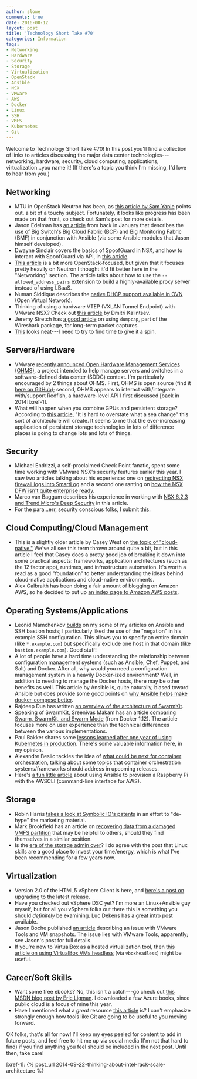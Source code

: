```yaml
---
author: slowe
comments: true
date: 2016-08-12
layout: post
title: 'Technology Short Take #70'
categories: Information
tags:
- Networking
- Hardware
- Security
- Storage
- Virtualization
- OpenStack
- Ansible
- NSX
- VMware
- AWS
- Docker
- Linux
- SSH
- VMFS
- Kubernetes
- Git
---
```


Welcome to Technology Short Take #70! In this post you'll find a collection of links to articles discussing the major data center technologies---networking, hardware, security, cloud computing, applications, virtualization...you name it! (If there's a topic you think I'm missing, I'd love to hear from you.)

## Networking

* MTU in OpenStack Neutron has been, as [this article by Sam Yaple][link-8] points out, a bit of a touchy subject. Fortunately, it looks like progress has been made on that front, so check out Sam's post for more details.
* Jason Edelman has [an article][link-9] from back in January that describes the use of Big Switch's Big Cloud Fabric (BCF) and Big Monitoring Fabric (BMF) in conjunction with Ansible (via some Ansible modules that Jason himself developed).
* Dwayne Sinclair covers the basics of SpoofGuard in NSX, and how to interact with SpoofGuard via API, in [this article][link-12].
* [This article][link-13] is a bit more OpenStack-focused, but given that it focuses pretty heavily on Neutron I thought it'd fit better here in the "Networking" section. The article talks about how to use the `--allowed_address_pairs` extension to build a highly-available proxy server instead of using LBaaS.
* Numan Siddique describes the [native DHCP support available in OVN][link-15] (Open Virtual Network).
* Thinking of using a hardware VTEP (VXLAN Tunnel Endpoint) with VMware NSX? Check out [this article][link-16] by Dmitri Kalintsev.
* Jeremy Stretch has [a good article][link-21] on using `dumpcap`, part of the Wireshark package, for long-term packet captures.
* [This][link-27] looks neat---I need to try to find time to give it a spin.

## Servers/Hardware

* VMware [recently announced Open Hardware Management Services (OHMS)][link-19], a project intended to help manage servers and switches in a software-defined data center (SDDC) context. I'm particularly encouraged by 2 things about OHMS. First, OHMS is open source (find it [here on GitHub][link-20]); second, OHMS appears to interact with/integrate with/support Redfish, a hardware-level API I first discussed [back in 2014][xref-1].
* What will happen when you combine GPUs and persistent storage? According to [this article][link-23], "It is hard to overstate what a sea change" this sort of architecture will create. It seems to me that the ever-increasing application of persistent storage technologies in lots of difference places is going to change lots and lots of things.

## Security

* Michael Endrizzi, a self-proclaimed Check Point fanatic, spent some time working with VMware NSX's security features earlier this year. I saw two articles talking about his experience: one on [redirecting NSX firewall logs into SmartLog][link-1] and a second one ranting on [how the NSX DFW isn't quite enterprise ready][link-2].
* Marco van Baggum describes his experience in working with [NSX 6.2.3 and Trend Micro's Deep Security][link-14] in this article.
* For the para...err, security conscious folks, I submit [this][link-29].

## Cloud Computing/Cloud Management

* This is a slightly older article by Casey West on [the topic of "cloud-native."][link-6] We've all see this term thrown around quite a bit, but in this article I feel that Casey does a pretty good job of breaking it down into some practical aspects: frameworks, application architectures (such as the 12 factor app), runtimes, and infrastructure automation. It's worth a read as a good "foundation" to better understanding the ideas behind cloud-native applications and cloud-native environments.
* Alex Galbraith has been doing a fair amount of blogging on Amazon AWS, so he decided to put up [an index page to Amazon AWS posts][link-11].

## Operating Systems/Applications

* Leonid Mamchenkov [builds][link-5] on my some of my articles on Ansible and SSH bastion hosts; I particularly liked the use of the "negation" in his example SSH configuration. This allows you to specify an entire domain (like `*.example.com`) but specifically exclude one host in that domain (like `bastion.example.com`). Good stuff!
* A lot of people have a hard time understanding the relationship between configuration management systems (such as Ansible, Chef, Puppet, and Salt) and Docker. After all, why would you need a configuration management system in a heavily Docker-ized environment? Well, in addition to needing to manage the Docker hosts, there may be other benefits as well. This article by Ansible is, quite naturally, biased toward Ansible but does provide some good points on [why Ansible helps make docker-compose better][link-7].
* Rajdeep Dua has written [an overview of the architecture of SwarmKit][link-22].
* Speaking of SwarmKit, Sreenivas Makam has an article [comparing Swarm, SwarmKit, and Swarm Mode][link-24] (from Docker 1.12). The article focuses more on user experience than the technical differences between the various implementations.
* Paul Bakker shares some [lessons learned after one year of using Kubernetes in production][link-25]. There's some valuable information here, in my opinion.
* Alexandre Beslic tackles the idea of [what could be next for container orchestration][link-26], talking about some topics that container orchestration systems/frameworks should address in upcoming releases.
* Here's [a fun little article][link-28] about using Ansible to provision a Raspberry Pi with the AWSCLI (command-line interface for AWS).

## Storage

* Robin Harris [takes a look at Symbolic IO's patents][link-3] in an effort to "de-hype" the marketing material.
* Mark Brookfield has an article on [recovering data from a damaged VMFS partition][link-10] that may be helpful to others, should they find themselves in a similar position.
* Is the [era of the storage admin over][link-17]? I do agree with the post that Linux skills are a good place to invest your time/energy, which is what I've been recommending for a few years now.

## Virtualization

* Version 2.0 of the HTML5 vSphere Client is here, and [here's a post on upgrading to the latest release][link-18].
* Have you checked out vSphere DSC yet? I'm more an Linux+Ansible guy myself, but for all you vSphere folks out there this is something you should _definitely_ be examining. Luc Dekens has [a great intro post][link-31] available.
* Jason Boche published [an article][link-32] describing an issue with VMware Tools and VM snapshots. The issue lies with VMware Tools, apparently; see Jason's post for full details.
* If you're new to VirtualBox as a hosted virtualization tool, then [this article on using VirtualBox VMs headless][link-33] (via `vboxheadless`) might be useful.

## Career/Soft Skills

* Want some free ebooks? No, this isn't a catch---go check out [this MSDN blog post by Eric Ligman][link-4]. I downloaded a few Azure books, since public cloud is a focus of mine this year.
* Have I mentioned what a _great_ resource [this article][link-30] is? I can't emphasize strongly enough how tools like Git are going to be useful to you moving forward.

OK folks, that's all for now! I'll keep my eyes peeled for content to add in future posts, and feel free to hit me up via social media (I'm not that hard to find) if you find anything you feel should be included in the next post. Until then, take care!



[link-1]: https://dreezman.wordpress.com/2016/02/02/redirecting-nsx-firewall-logs-into-smartlog/
[link-2]: https://dreezman.wordpress.com/2016/02/15/nsx-firewall-very-cool-enterprise-ready-toy/
[link-3]: http://storagemojo.com/2016/07/22/a-look-at-symbolic-ios-patents/
[link-4]: https://blogs.msdn.microsoft.com/mssmallbiz/2016/07/10/free-thats-right-im-giving-away-millions-of-free-microsoft-ebooks-again-including-windows-10-office-365-office-2016-power-bi-azure-windows-8-1-office-2013-sharepoint-2016-sha/
[link-5]: http://mamchenkov.net/wordpress/2016/07/24/ssh-multiplexing-and-ansible-via-bastion-host/
[link-6]: https://www.oreilly.com/ideas/the-cloud-native-future
[link-7]: https://www.ansible.com/blog/six-ways-ansible-makes-docker-compose-better
[link-8]: http://yaple.net/2016/03/22/openstack-neutron-openvswitch-and-jumbo-frames/
[link-9]: http://jedelman.com/home/big-switch-meets-ansible/
[link-10]: https://virtualhobbit.com/2016/08/01/recovering-data-from-damaged-vmfs-partitions/
[link-11]: http://tekhead.it/blog/2016/07/index-of-tekhead-it-blog-posts-on-amazon-aws/
[link-12]: http://www.beyondcli.com/301/nsx-v-spoofguard-via-api/
[link-13]: http://www.stratoscale.com/blog/compute/highly-available-lb-openstack-instead-lbaas/
[link-14]: http://www.vmbaggum.nl/2016/07/trend-micro-deep-security-and-nsx-6-2-3-issue/
[link-15]: http://blogs.rdoproject.org/7936/native-dhcp-support-in-ovn
[link-16]: https://telecomoccasionally.wordpress.com/2016/08/10/planning-deployment-of-a-hardware-vtep-with-nsx-for-vsphere/
[link-17]: http://www.sysadmintherapy.com/2016/08/storage-as-career-is-ending.html
[link-18]: http://blogs.vmware.com/vsphere/2016/08/vsphere-client-html5-v2-0-easy-upgrade.html
[link-19]: https://cto.vmware.com/announcing-open-hardware-management-services-ohms/
[link-20]: https://github.com/vmware/OHMS/
[link-21]: http://packetlife.net/blog/2011/mar/9/long-term-traffic-capture-wireshark/
[link-22]: http://containertutorials.com/swarmkit/architecture.html
[link-23]: https://semiaccurate.com/2016/07/25/amd-puts-massive-ssds-gpus-calls-ssg/
[link-24]: https://sreeninet.wordpress.com/2016/07/14/comparing-swarm-swarmkit-and-swarm-mode/
[link-25]: http://techbeacon.com/one-year-using-kubernetes-production-lessons-learned
[link-26]: http://www.abronan.com/what-could-be-next-for-container-orchestration/
[link-27]: https://github.com/CumulusNetworks/topology_converter
[link-28]: https://maxhemingway.com/2016/06/17/configuring-the-raspberry-pi-with-ansible-and-awscli/
[link-29]: https://blog.filippo.io/securing-a-travel-iphone/
[link-30]: https://codewords.recurse.com/issues/two/git-from-the-inside-out
[link-31]: http://www.lucd.info/2016/06/04/vspheredsc-intro/
[link-32]: http://www.boche.net/blog/index.php/2016/07/30/vmware-tools-causes-virtual-machine-snapshot-with-quiesce-error/
[link-33]: https://www.howtoforge.com/tutorial/running-virtual-machines-with-virtualbox-5.1-on-a-headless-ubuntu-16.04-lts-server/
[xref-1]: {% post_url 2014-09-22-thinking-about-intel-rack-scale-architecture %}